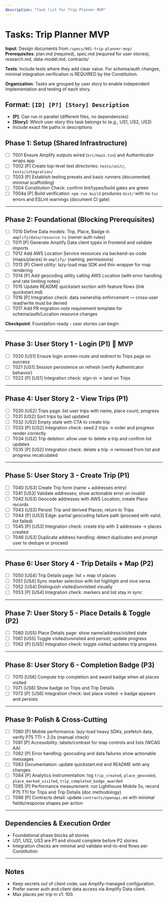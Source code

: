 ```yaml
---
description: "Task list for Trip Planner MVP"
---
```


# Tasks: Trip Planner MVP

**Input**: Design documents from `/specs/001-trip-planner-mvp/`
**Prerequisites**: plan.md (required), spec.md (required for user stories), research.md, data-model.md, contracts/

**Tests**: Include tests where they add clear value. For schema/auth changes, minimal integration verification is REQUIRED by the Constitution.

**Organization**: Tasks are grouped by user story to enable independent implementation and testing of each story.

## Format: `[ID] [P?] [Story] Description`
- **[P]**: Can run in parallel (different files, no dependencies)
- **[Story]**: Which user story this task belongs to (e.g., US1, US2, US3)
- Include exact file paths in descriptions

## Phase 1: Setup (Shared Infrastructure)

- [ ] T001 Ensure Amplify outputs wired (`src/main.tsx`) and Authenticator wraps app
- [ ] T002 [P] Create top-level test directories: `tests/unit/`, `tests/integration/`
- [ ] T003 [P] Establish testing presets and basic runners (documented; minimal scaffolding)
- [ ] T004 Constitution Check: confirm lint/types/build gates are green
- [ ] T004a [P] Build verification: `npm run build` produces `dist/` with no `tsc` errors and ESLint warnings (document CI gate)

---

## Phase 2: Foundational (Blocking Prerequisites)

- [ ] T010 Define Data models: Trip, Place, Badge in `amplify/data/resource.ts` (owner auth rules)
- [ ] T011 [P] Generate Amplify Data client types in frontend and validate imports
- [ ] T012 Add AWS Location Service resources via backend-as-code (maps/places) in `amplify/` (naming, permissions)
- [ ] T013 [P] Client utility: lazy-load map SDK and thin wrapper for map rendering
- [ ] T014 [P] Add geocoding utility calling AWS Location (with error handling and rate limiting notes)
- [ ] T015 Update README quickstart section with feature flows (link quickstart.md)
- [ ] T016 [P] Integration check: data ownership enforcement — cross-user read/write must be denied
- [ ] T017 Add PR migration note requirement template for schema/auth/Location resource changes

**Checkpoint**: Foundation ready - user stories can begin

---

## Phase 3: User Story 1 - Login (P1) 🎯 MVP

- [ ] T020 [US1] Ensure login screen route and redirect to Trips page on success
- [ ] T021 [US1] Session persistence on refresh (verify Authenticator behavior)
- [ ] T022 [P] [US1] Integration check: sign-in → land on Trips

---

## Phase 4: User Story 2 - View Trips (P1)

- [ ] T030 [US2] Trips page: list user trips with name, place count, progress
- [ ] T031 [US2] Sort trips by last updated
- [ ] T032 [US2] Empty state with CTA to create trip
- [ ] T033 [P] [US2] Integration check: seed 2 trips → order and progress render correctly
- [ ] T034 [US2] Trip deletion: allow user to delete a trip and confirm list updates
- [ ] T035 [P] [US2] Integration check: delete a trip → removed from list and progress recalculated

---

## Phase 5: User Story 3 - Create Trip (P1)

- [ ] T040 [US3] Create Trip form (name + addresses entry)
- [ ] T041 [US3] Validate addresses; show actionable error on invalid
- [ ] T042 [US3] Geocode addresses with AWS Location; create Place records
- [ ] T043 [US3] Persist Trip and derived Places; return to Trips
- [ ] T044 [P] [US3] Edge: partial geocoding failure path (proceed with valid; list failed)
- [ ] T045 [P] [US3] Integration check: create trip with 3 addresses → places created
- [ ] T046 [US3] Duplicate address handling: detect duplicates and prompt user to dedupe or proceed

---

## Phase 6: User Story 4 - Trip Details + Map (P2)

- [ ] T050 [US4] Trip Details page: list + map of places
- [ ] T051 [US4] Sync marker selection with list highlight and vice versa
- [ ] T052 [US4] Distinguish visited/unvisited visually
- [ ] T053 [P] [US4] Integration check: markers and list stay in sync

---

## Phase 7: User Story 5 - Place Details & Toggle (P2)

- [ ] T060 [US5] Place Details page: show name/address/visited state
- [ ] T061 [US5] Toggle visited/unvisited and persist; update progress
- [ ] T062 [P] [US5] Integration check: toggle visited updates trip progress

---

## Phase 8: User Story 6 - Completion Badge (P3)

- [ ] T070 [US6] Compute trip completion and award badge when all places visited
- [ ] T071 [US6] Show badge on Trips and Trip Details
- [ ] T072 [P] [US6] Integration check: last place visited → badge appears and persists

---

## Phase 9: Polish & Cross-Cutting

- [ ] T080 [P] Mobile performance: lazy-load heavy SDKs, prefetch data, verify P75 TTI < 2.0s (manual check)
- [ ] T081 [P] Accessibility: labels/contrast for map controls and lists (WCAG AA)
- [ ] T082 [P] Error handling: geocoding and data failures show actionable messages
- [ ] T083 Documentation: update quickstart.md and README with any changes
- [ ] T084 [P] Analytics instrumentation: log `trip_created`, `place_geocoded`, `place_marked_visited`, `trip_completed_badge_awarded`
- [ ] T085 [P] Performance measurement: run Lighthouse Mobile 5x, record P75 TTI for Trips and Trip Details (doc methodology)
- [ ] T086 [P] Contracts detail: update `contracts/openapi.md` with minimal fields/response shapes per action

---

## Dependencies & Execution Order

- Foundational phase blocks all stories
- US1, US2, US3 are P1 and should complete before P2 stories
- Integration checks are minimal and validate end-to-end flows per Constitution

---

## Notes

- Keep secrets out of client code; use Amplify-managed configuration.
- Prefer owner auth and client data access via Amplify Data client.
- Max places per trip in v1: 100.
